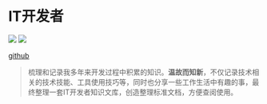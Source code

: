 # IT开发者

[<img src="https://img.shields.io/badge/github-Welcome-yellow">](https://github.com/rea-leaf/IT-Developer/tree/master/docs) [<img src="https://img.shields.io/badge/%E7%A4%BA%E4%BE%8B-%E6%AC%A2%E8%BF%8E%E8%AE%BF%E9%97%AE-important">](https://github.com/rea-leaf/IT-Developer/tree/master/docs)

[github](https://github.com/rea-leaf/IT-Developer/tree/master/docs)

> 梳理和记录我多年来开发过程中积累的知识。**温故而知新**，不仅记录技术相关的技术技能、工具使用技巧等，同时也分享一些工作生活中有趣的事，最终整理一套IT开发者知识文库，创造整理标准文档，方便查阅使用。

